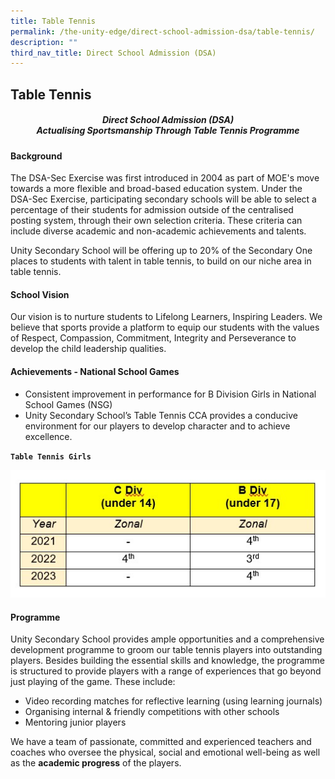 ```yaml
---
title: Table Tennis
permalink: /the-unity-edge/direct-school-admission-dsa/table-tennis/
description: ""
third_nav_title: Direct School Admission (DSA)
---
```

## Table Tennis

##### <center>Direct School Admission (DSA)<br>Actualising Sportsmanship Through Table Tennis Programme</center>

#### Background

The DSA-Sec Exercise was first introduced in 2004 as part of MOE's move towards a more flexible and broad-based education system. Under the DSA-Sec Exercise, participating secondary schools will be able to select a percentage of their students for admission outside of the centralised posting system, through their own selection criteria. These criteria can include diverse academic and non-academic achievements and talents.

Unity Secondary School will be offering up to 20% of the Secondary One places to students with talent in table tennis, to build on our niche area in table tennis. 

#### School Vision&nbsp;

Our vision is to nurture students to Lifelong Learners, Inspiring Leaders. We believe that sports provide a platform to equip our students with the values of Respect, Compassion, Commitment, Integrity and Perseverance to develop the child leadership qualities.

#### Achievements - National School Games

-	Consistent improvement in performance for B Division Girls in National School Games (NSG)
-	Unity Secondary School’s Table Tennis CCA provides a conducive environment for our players to develop character and to achieve excellence.

**`Table Tennis Girls`**

![](/images/dsa_tt_table_2023.jpg)


#### Programme&nbsp;

Unity Secondary School provides ample opportunities and a comprehensive development programme to groom our table tennis players into outstanding players.  Besides building the essential skills and knowledge, the programme is structured to provide players with a range of experiences that go beyond just playing of the game. These include:

* Video recording matches for reflective learning (using learning journals)
* Organising internal &amp; friendly competitions with other schools
* Mentoring junior players

We have a team of passionate, committed and experienced teachers and coaches who oversee the physical, social and emotional well-being as well as the **academic progress** of the players.